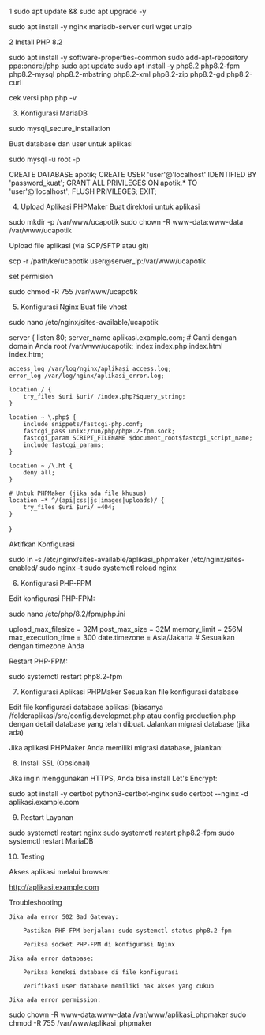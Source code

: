 1 sudo apt update && sudo apt upgrade -y

  sudo apt install -y nginx mariadb-server curl wget unzip

2 Install PHP 8.2

sudo apt install -y software-properties-common
sudo add-apt-repository ppa:ondrej/php
sudo apt update
sudo apt install -y php8.2 php8.2-fpm php8.2-mysql php8.2-mbstring php8.2-xml php8.2-zip php8.2-gd php8.2-curl

cek versi php
php -v

3. Konfigurasi MariaDB

sudo mysql_secure_installation

Buat database dan user untuk aplikasi

sudo mysql -u root -p


CREATE DATABASE apotik;
CREATE USER 'user'@'localhost' IDENTIFIED BY 'password_kuat';
GRANT ALL PRIVILEGES ON apotik.* TO 'user'@'localhost';
FLUSH PRIVILEGES;
EXIT;


4. Upload Aplikasi PHPMaker
Buat direktori untuk aplikasi

sudo mkdir -p /var/www/ucapotik
sudo chown -R www-data:www-data /var/www/ucapotik


Upload file aplikasi (via SCP/SFTP atau git)

scp -r /path/ke/ucapotik user@server_ip:/var/www/ucapotik


set permision

sudo chmod -R 755 /var/www/ucapotik



5. Konfigurasi Nginx
Buat file vhost


sudo nano /etc/nginx/sites-available/ucapotik

server {
    listen 80;
    server_name aplikasi.example.com; # Ganti dengan domain Anda
    root /var/www/ucapotik;
    index index.php index.html index.htm;

    access_log /var/log/nginx/aplikasi_access.log;
    error_log /var/log/nginx/aplikasi_error.log;

    location / {
        try_files $uri $uri/ /index.php?$query_string;
    }

    location ~ \.php$ {
        include snippets/fastcgi-php.conf;
        fastcgi_pass unix:/run/php/php8.2-fpm.sock;
        fastcgi_param SCRIPT_FILENAME $document_root$fastcgi_script_name;
        include fastcgi_params;
    }

    location ~ /\.ht {
        deny all;
    }

    # Untuk PHPMaker (jika ada file khusus)
    location ~* ^/(api|css|js|images|uploads)/ {
        try_files $uri $uri/ =404;
    }
}


Aktifkan Konfigurasi

sudo ln -s /etc/nginx/sites-available/aplikasi_phpmaker /etc/nginx/sites-enabled/
sudo nginx -t
sudo systemctl reload nginx

6. Konfigurasi PHP-FPM

Edit konfigurasi PHP-FPM:

sudo nano /etc/php/8.2/fpm/php.ini

upload_max_filesize = 32M
post_max_size = 32M
memory_limit = 256M
max_execution_time = 300
date.timezone = Asia/Jakarta # Sesuaikan dengan timezone Anda

Restart PHP-FPM:

sudo systemctl restart php8.2-fpm


7. Konfigurasi Aplikasi PHPMaker
Sesuaikan file konfigurasi database

Edit file konfigurasi database aplikasi (biasanya /folderaplikasi/src/config.developmet.php atau config.production.php dengan detail database yang telah dibuat.
Jalankan migrasi database (jika ada)

Jika aplikasi PHPMaker Anda memiliki migrasi database, jalankan:

8. Install SSL (Opsional)

Jika ingin menggunakan HTTPS, Anda bisa install Let's Encrypt:

sudo apt install -y certbot python3-certbot-nginx
sudo certbot --nginx -d aplikasi.example.com

9. Restart Layanan

sudo systemctl restart nginx
sudo systemctl restart php8.2-fpm
sudo systemctl restart MariaDB

10. Testing

Akses aplikasi melalui browser:

http://aplikasi.example.com


Troubleshooting

    Jika ada error 502 Bad Gateway:

        Pastikan PHP-FPM berjalan: sudo systemctl status php8.2-fpm

        Periksa socket PHP-FPM di konfigurasi Nginx

    Jika ada error database:

        Periksa koneksi database di file konfigurasi

        Verifikasi user database memiliki hak akses yang cukup

    Jika ada error permission:

sudo chown -R www-data:www-data /var/www/aplikasi_phpmaker
sudo chmod -R 755 /var/www/aplikasi_phpmaker
